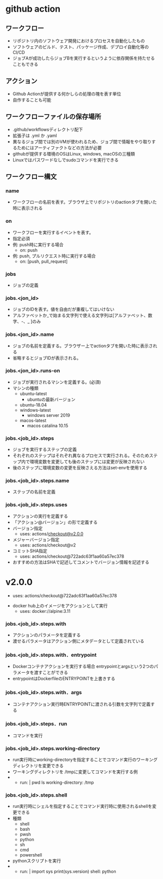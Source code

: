 # github action

## ワークフロー
* リポジトリ内のソフトウェア開発におけるプロセスを自動化したもの
* ソフトウェアのビルド、テスト、パッケージ作成、デプロイ自動化等のCI/CD
* ジョブAが成功したらジョブBを実行するというように依存関係を持たせることもできる


## アクション
* Github Actionが提供する何かしらの処理の塊を表す単位
* 自作することも可能

## ワークフローファイルの保存場所
* .github/workflowsディレクトリ配下
* 拡張子は .yml か .yaml
* 異なるジョブ間では別のVMが使われるため、ジョブ間で情報をやり取りするためにはアーティファクトなどの方法が必要
* githubが提供する環境のOSはLinux, windows, macOSの三種類
* Linuxではパスワードなしでsudoコマンドを実行できる


## ワークフロー構文

### name
* ワークフローの名前を表す。ブラウザ上でリポジトリのactionタブを開いた時に表示される

### on 
* ワークフローを実行するイベントを表す。
* 指定必須
* 例: push時に実行する場合
  * on: push
* 例: push, プルリクエスト時に実行する場合
  * on: [push, pull_request]

### jobs
* ジョブの定義

### jobs.<jon_id>
* ジョブのIDを表す。値を自由だが重複してはいけない
* アルファベットか_で始まる文字列で使える文字列は[アルファベット、数字、-、_ ]のみ

### jobs.<jon_id>.name
* ジョブの名前を定義する。ブラウザー上でactionタブを開いた時に表示される
* 省略するとジョブIDが表示される。

### jobs.<jon_id>.runs-on
* ジョブが実行されるマシンを定義する。(必須)
* マシンの種類
  * ubuntu-latest
    * ubuntuの最新バージョン
  * ubuntu-18.04
  * windows-latest
    * windows server 2019
  * macos-latest
    * macos catalina 10.15

### jobs.<job_id>.steps
* ジョブを実行するステップの定義
* それぞれのステップはそれぞれ異なるプロセスで実行される。そのためステップ内で環境変数を変更しても後のステップには変更が反映されない
* 後のステップに環境変数の変更を反映さえる方法はset-envを使用する

### jobs.<job_id>.steps.name
* ステップの名前を定義

### jobs.<job_id>.steps.uses
* アクションの実行を定義する
* 「アクション@バージョン」の形で定義する
* バージョン指定
    * uses: actions/checkout@v2.0.0
* メジャーバージョン指定
    * uses: actions/checkout@v2
* コミットSHA指定
    * uses: actions/checkout@722adc63f1aa60a57ec378
* おすすめの方法はSHAで記述してコメントでバージョン情報を記述する
# v2.0.0
- uses: actions/checkout@722adc63f1aa60a57ec378

* docker hub上のイメージをアクションとして実行
  * uses: docker://alpine:3.11

### jobs.<job_id>.steps.with
* アクションのパラメータを定義する
* 渡せるパラメータはアクション側にメタデータとして定義されている

### jobs.<job_id>.steps.with．entrypoint
* Dockerコンテナアクションを実行する場合 entrypointとargsという2つのパラメータを渡すことができる
* entrypointはDockerfileのENTRYPOINTを上書きする

### jobs.<job_id>.steps.with．args
* コンテナアクション実行時ENTRYPOINTに渡される引数を文字列で定義する

### jobs.<job_id>.steps．run
* コマンドを実行

### jobs.<job_id>.steps.working-directory
* run実行時にworking-directoryを指定することでコマンド実行のワーキングディレクトリを変更できる
* ワーキングディレクトリを /tmpに変更してコマンドを実行する例
* - run: |
      pwd
      ls
    working-directory: /tmp   

### jobs.<job_id>.steps.shell
* run実行時にシェルを指定することでコマンド実行時に使用されるshellを変更できる
* 種類
  * shell
  * bash
  * pwsh
  * python
  * sh
  * cmd
  + powershell
* pythonスクリプトを実行
* - run: |
      import sys
      print(sys.version)
    shell: python


